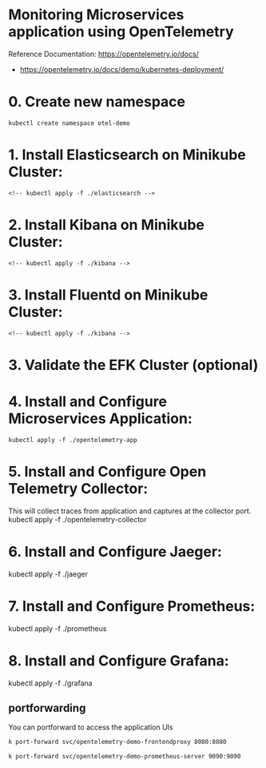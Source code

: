 # Monitoring Microservices application using OpenTelemetry

Reference Documentation: https://opentelemetry.io/docs/

- https://opentelemetry.io/docs/demo/kubernetes-deployment/

# 0. Create new namespace

    kubectl create namespace otel-demo

# 1. Install Elasticsearch on Minikube Cluster:

    <!-- kubectl apply -f ./elasticsearch -->

# 2. Install Kibana on Minikube Cluster:

    <!-- kubectl apply -f ./kibana -->

# 3. Install Fluentd on Minikube Cluster:

    <!-- kubectl apply -f ./kibana -->

# 3. Validate the EFK Cluster (optional)

<!-- Run one pod in the same namespace to capture the logs on cluster

    kubectl run nginx --image=nginx --restart=Never
    kubectl run mycurlpod --image=curlimages/curl -i --tty -- sh -->

# 4. Install and Configure Microservices Application:

    kubectl apply -f ./opentelemetry-app

# 5. Install and Configure Open Telemetry Collector:

This will collect traces from application and captures at the collector port.
kubectl apply -f ./opentelemetry-collector

# 6. Install and Configure Jaeger:

kubectl apply -f ./jaeger

# 7. Install and Configure Prometheus:

kubectl apply -f ./prometheus

# 8. Install and Configure Grafana:

kubectl apply -f ./grafana

## portforwarding

You can portforward to access the application UIs

```bash
k port-forward svc/opentelemetry-demo-frontendproxy 8080:8080
```

```bash
k port-forward svc/opentelemetry-demo-prometheus-server 9090:9090
```
